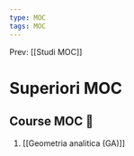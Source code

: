 ```yaml
---
type: MOC 
tags: MOC
---
```


Prev: [[Studi MOC]]

# Superiori MOC

## Course MOC  📒
1. [[Geometria analitica (GA)]]
